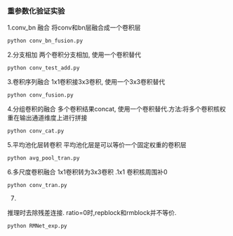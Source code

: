 

### 重参数化验证实验

1.conv_bn 融合
将conv和bn层融合成一个卷积层
```
python conv_bn_fusion.py
```

2.分支相加
两个卷积分支相加, 使用一个卷积替代
```
python conv_test_add.py
```

3.卷积序列融合
1x1卷积接3x3卷积, 使用一个3x3卷积替代
```
python conv_fusion.py
```

4.分组卷积的融合
多个卷积结果concat, 使用一个卷积替代.方法:将多个卷积核权重在输出通道维度上进行拼接
```
python conv_cat.py
```

5.平均池化层转卷积
平均池化层是可以等价一个固定权重的卷积层
```
python avg_pool_tran.py
```
6.多尺度卷积融合
1x1卷积转为3x3卷积 .1x1 卷积核周围补0
```
python conv_tran.py
```

7.
推理时去除残差连接.
ratio=0时,repblock和rmblock并不等价.
```
python RMNet_exp.py
```